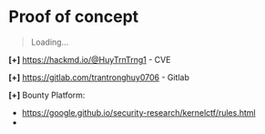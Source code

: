 # Proof of concept

>Loading...

__[+]__ https://hackmd.io/@HuyTrnTrng1 - CVE

__[+]__ https://gitlab.com/trantronghuy0706 - Gitlab

__[+]__ Bounty Platform:
- https://google.github.io/security-research/kernelctf/rules.html
- 

